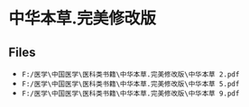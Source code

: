 # 中华本草.完美修改版

## Files

- `F:/医学\中国医学\医科类书籍\中华本草.完美修改版\中华本草 2.pdf`
- `F:/医学\中国医学\医科类书籍\中华本草.完美修改版\中华本草 5.pdf`
- `F:/医学\中国医学\医科类书籍\中华本草.完美修改版\中华本草 9.pdf`
